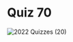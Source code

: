 # Quiz 70
![2022  Quizzes (20)](https://github.com/aineethitari/unit4_repo/assets/112055062/1ce49799-9c2d-421f-9906-ee86cb5a01c9)
